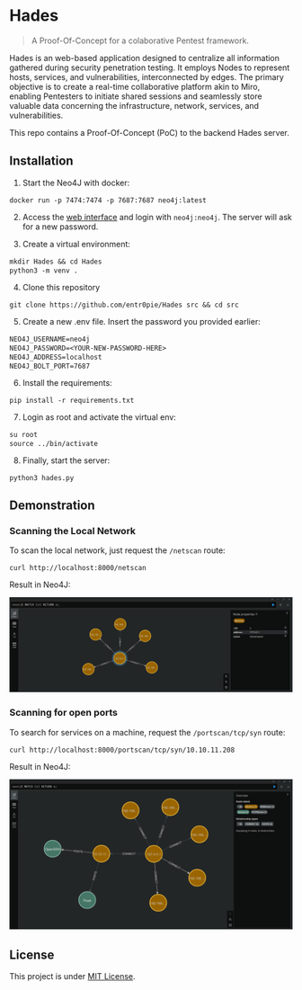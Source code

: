 # Hades

> A Proof-Of-Concept for a colaborative Pentest framework. 

Hades is an web-based application designed to centralize all information gathered during security penetration testing. It employs Nodes to represent hosts, services, and vulnerabilities, interconnected by edges. The primary objective is to create a real-time collaborative platform akin to Miro, enabling Pentesters to initiate shared sessions and seamlessly store valuable data concerning the infrastructure, network, services, and vulnerabilities.

This repo contains a Proof-Of-Concept (PoC) to the backend Hades server. 

## Installation

1. Start the Neo4J with docker:

```shell
docker run -p 7474:7474 -p 7687:7687 neo4j:latest
```

2. Access the <a href="http://localhost:7474/" target=_blank>web interface</a> and login with `neo4j:neo4j`. The server will ask for a new password.

3. Create a virtual environment:

```shell
mkdir Hades && cd Hades
python3 -m venv .
```

4. Clone this repository

```shell
git clone https://github.com/entr0pie/Hades src && cd src
```

5. Create a new .env file. Insert the password you provided earlier:

```
NEO4J_USERNAME=neo4j
NEO4J_PASSWORD=<YOUR-NEW-PASSWORD-HERE>
NEO4J_ADDRESS=localhost
NEO4J_BOLT_PORT=7687
``` 

6. Install the requirements:

```shell
pip install -r requirements.txt
```

7. Login as root and activate the virtual env:

```shell
su root
source ../bin/activate
```

8. Finally, start the server:

```shell
python3 hades.py
```

## Demonstration

### Scanning the Local Network

To scan the local network, just request the `/netscan` route:

```shell
curl http://localhost:8000/netscan
```

Result in Neo4J:

![Netscan](images/netscan.png)

### Scanning for open ports

To search for services on a machine, request the `/portscan/tcp/syn` route:

```shell
curl http://localhost:8000/portscan/tcp/syn/10.10.11.208
```

Result in Neo4J:

![Netscan](images/portscan.png)


## License 

This project is under [MIT License](LICENSE).